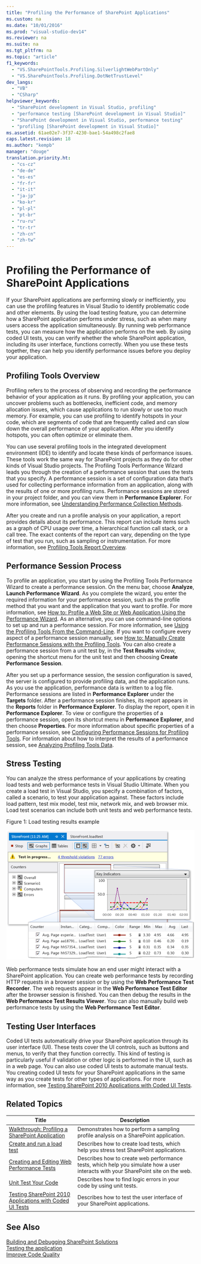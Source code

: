 ```yaml
---
title: "Profiling the Performance of SharePoint Applications"
ms.custom: na
ms.date: "10/01/2016"
ms.prod: "visual-studio-dev14"
ms.reviewer: na
ms.suite: na
ms.tgt_pltfrm: na
ms.topic: "article"
f1_keywords: 
  - "VS.SharePointTools.Profiling.SilverlightWebPartOnly"
  - "VS.SharePointTools.Profiling.DotNetTrustLevel"
dev_langs: 
  - "VB"
  - "CSharp"
helpviewer_keywords: 
  - "SharePoint development in Visual Studio, profiling"
  - "performance testing [SharePoint development in Visual Studio]"
  - "SharePoint development in Visual Studio, performance testing"
  - "profiling [SharePoint development in Visual Studio]"
ms.assetid: 61ae02e7-3f37-4230-bae1-54a498c2fae8
caps.latest.revision: 18
ms.author: "kempb"
manager: "douge"
translation.priority.ht: 
  - "cs-cz"
  - "de-de"
  - "es-es"
  - "fr-fr"
  - "it-it"
  - "ja-jp"
  - "ko-kr"
  - "pl-pl"
  - "pt-br"
  - "ru-ru"
  - "tr-tr"
  - "zh-cn"
  - "zh-tw"
---
```

# Profiling the Performance of SharePoint Applications
  If your SharePoint applications are performing slowly or inefficiently, you can use the profiling features in Visual Studio to identify problematic code and other elements. By using the load testing feature, you can determine how a SharePoint application performs under stress, such as when many users access the application simultaneously. By running web performance tests, you can measure how the application performs on the web. By using coded UI tests, you can verify whether the whole SharePoint application, including its user interface, functions correctly. When you use these tests together, they can help you identify performance issues before you deploy your application.  
  
## Profiling Tools Overview  
 Profiling refers to the process of observing and recording the performance behavior of your application as it runs. By profiling your application, you can uncover problems such as bottlenecks, inefficient code, and memory allocation issues, which cause applications to run slowly or use too much memory. For example, you can use profiling to identify hotspots in your code, which are segments of code that are frequently called and can slow down the overall performance of your application. After you identify hotspots, you can often optimize or eliminate them.  
  
 You can use several profiling tools in the integrated development environment (IDE) to identify and locate these kinds of performance issues. These tools work the same way for SharePoint projects as they do for other kinds of Visual Studio projects. The Profiling Tools Performance Wizard leads you through the creation of a performance session that uses the tests that you specify. A performance session is a set of configuration data that’s used for collecting performance information from an application, along with the results of one or more profiling runs. Performance sessions are stored in your project folder, and you can view them in **Performance Explorer**. For more information, see [Understanding Performance Collection Methods](../Topic/Understanding%20Performance%20Collection%20Methods.md).  
  
 After you create and run a profile analysis on your application, a report provides details about its performance. This report can include items such as a graph of CPU usage over time, a hierarchical function call stack, or a call tree. The exact contents of the report can vary, depending on the type of test that you run, such as sampling or instrumentation. For more information, see [Profiling Tools Report Overview](http://go.microsoft.com/fwlink/?LinkId=224689).  
  
## Performance Session Process  
 To profile an application, you start by using the Profiling Tools Performance Wizard to create a performance session. On the menu bar, choose **Analyze**, **Launch Performance Wizard**. As you complete the wizard, you enter the required information for your performance session, such as the profile method that you want and the application that you want to profile. For more information, see [How to: Profile a Web Site or Web Application Using the Performance Wizard](http://go.microsoft.com/fwlink/?LinkId=224692). As an alternative, you can use command-line options to set up and run a performance session. For more information, see [Using the Profiling Tools From the Command-Line](http://go.microsoft.com/fwlink/?LinkId=224703). If you want to configure every aspect of a performance session manually, see [How to: Manually Create Performance Sessions with the Profiling Tools](http://go.microsoft.com/fwlink/?LinkId=224691). You can also create a performance session from a unit test by, in the **Test Results** window, opening the shortcut menu for the unit test and then choosing **Create Performance Session**.  
  
 After you set up a performance session, the session configuration is saved, the server is configured to provide profiling data, and the application runs. As you use the application, performance data is written to a log file. Performance sessions are listed in **Performance Explorer** under the **Targets** folder. After a performance session finishes, its report appears in the **Reports** folder in **Performance Explorer**. To display the report, open it in **Performance Explorer**. To view or configure the properties of a performance session, open its shortcut menu in **Performance Explorer**, and then choose **Properties**. For more information about specific properties of a performance session, see [Configuring Performance Sessions for Profiling Tools](http://go.microsoft.com/fwlink/?LinkId=224694). For information about how to interpret the results of a performance session, see [Analyzing Profiling Tools Data](http://go.microsoft.com/fwlink/?LinkId=224704).  
  
## Stress Testing  
 You can analyze the stress performance of your applications by creating load tests and web performance tests in Visual Studio Ultimate. When you create a load test in Visual Studio, you specify a combination of factors, called a scenario, to test your application against. These factors include load pattern, test mix model, test mix, network mix, and web browser mix. Load test scenarios can include both unit tests and web performance tests.  
  
 Figure 1: Load testing results example  
  
 ![Running load test graphs view](../VS_officedev/media/load_webgraphs.png "Load_WebGraphs")  
  
 Web performance tests simulate how an end user might interact with a SharePoint application. You can create web performance tests by recording HTTP requests in a browser session or by using the **Web Performance Test Recorder**. The web requests appear in the **Web Performance Test Editor** after the browser session is finished. You can then debug the results in the **Web Performance Test Results Viewer**. You can also manually build web performance tests by using the **Web Performance Test Editor**.  
  
## Testing User Interfaces  
 Coded UI tests automatically drive your SharePoint application through its user interface (UI). These tests cover the UI controls, such as buttons and menus, to verify that they function correctly. This kind of testing is particularly useful if validation or other logic is performed in the UI, such as in a web page. You can also use coded UI tests to automate manual tests. You creating coded UI tests for your SharePoint applications in the same way as you create tests for other types of applications. For more information, see [Testing SharePoint 2010 Applications with Coded UI Tests](../Topic/Testing%20SharePoint%202010%20Applications%20with%20Coded%20UI%20Tests.md).  
  
## Related Topics  
  
|Title|Description|  
|-----------|-----------------|  
|[Walkthrough: Profiling a SharePoint Application](../VS_officedev/walkthrough--profiling-a-sharepoint-application.md)|Demonstrates how to perform a sampling profile analysis on a SharePoint application.|  
|[Create and run a load test](assetId:///7041cbcf-9ab1-4579-98ff-8f296aeaded4)|Describes how to create load tests, which help you stress test SharePoint applications.|  
|[Creating and Editing Web Performance Tests](assetId:///8bf5f2a7-c693-47d6-9282-5946480151dc)|Describes how to create web performance tests, which help you simulate how a user interacts with your SharePoint site on the web.|  
|[Unit Test Your Code](../Topic/Unit%20Test%20Your%20Code.md)|Describes how to find logic errors in your code by using unit tests.|  
|[Testing SharePoint 2010 Applications with Coded UI Tests](../Topic/Testing%20SharePoint%202010%20Applications%20with%20Coded%20UI%20Tests.md)|Describes how to test the user interface of your SharePoint applications.|  
  
## See Also  
 [Building and Debugging SharePoint Solutions](../VS_officedev/building-and-debugging-sharepoint-solutions.md)   
 [Testing the application](../Topic/Test%20apps%20early%20and%20often.md)   
 [Improve Code Quality](../Topic/Improve%20Code%20Quality.md)  
  
  